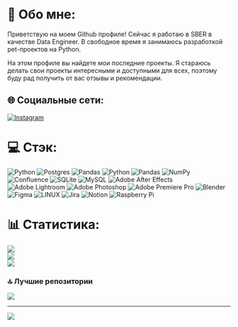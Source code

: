 # 💫 Обо мне:
Приветствую на моем Github профиле! Сейчас я работаю в SBER в качестве Data Engineer. В свободное время я занимаюсь разработкой pet-проектов на Python.

На этом профиле вы найдете мои последние проекты. Я стараюсь делать свои проекты интересными и доступными для всех, поэтому буду рад получить от вас отзывы и рекомендации.


## 🌐 Социальные сети:
[![Instagram](https://img.shields.io/badge/Instagram-%23E4405F.svg?logo=Instagram&logoColor=white)](https://instagram.com/kos_backstage)

# 💻 Стэк:
![Python](https://img.shields.io/badge/python-3670A0?style=for-the-badge&logo=python&logoColor=ffdd54) ![Postgres](https://img.shields.io/badge/postgres-%23316192.svg?style=for-the-badge&logo=postgresql&logoColor=white) ![Pandas](https://img.shields.io/badge/pandas-%23150458.svg?style=for-the-badge&logo=pandas&logoColor=white) ![Python](https://img.shields.io/badge/python-3670A0?style=for-the-badge&logo=python&logoColor=ffdd54) ![Pandas](https://img.shields.io/badge/pandas-%23150458.svg?style=for-the-badge&logo=pandas&logoColor=white) ![NumPy](https://img.shields.io/badge/numpy-%23013243.svg?style=for-the-badge&logo=numpy&logoColor=white) ![Confluence](https://img.shields.io/badge/confluence-%23172BF4.svg?style=for-the-badge&logo=confluence&logoColor=white) ![SQLite](https://img.shields.io/badge/sqlite-%2307405e.svg?style=for-the-badge&logo=sqlite&logoColor=white) ![MySQL](https://img.shields.io/badge/mysql-%2300f.svg?style=for-the-badge&logo=mysql&logoColor=white) ![Adobe After Effects](https://img.shields.io/badge/Adobe%20After%20Effects-9999FF.svg?style=for-the-badge&logo=Adobe%20After%20Effects&logoColor=white) ![Adobe Lightroom](https://img.shields.io/badge/Adobe%20Lightroom-31A8FF.svg?style=for-the-badge&logo=Adobe%20Lightroom&logoColor=white) ![Adobe Photoshop](https://img.shields.io/badge/adobephotoshop-%2331A8FF.svg?style=for-the-badge&logo=adobephotoshop&logoColor=white) ![Adobe Premiere Pro](https://img.shields.io/badge/Adobe%20Premiere%20Pro-9999FF.svg?style=for-the-badge&logo=Adobe%20Premiere%20Pro&logoColor=white) ![Blender](https://img.shields.io/badge/blender-%23F5792A.svg?style=for-the-badge&logo=blender&logoColor=white) 	![Figma](https://img.shields.io/badge/figma-%23F24E1E.svg?style=for-the-badge&logo=figma&logoColor=white) ![LINUX](https://img.shields.io/badge/Linux-FCC624?style=for-the-badge&logo=linux&logoColor=black) ![Jira](https://img.shields.io/badge/jira-%230A0FFF.svg?style=for-the-badge&logo=jira&logoColor=white) ![Notion](https://img.shields.io/badge/Notion-%23000000.svg?style=for-the-badge&logo=notion&logoColor=white) ![Raspberry Pi](https://img.shields.io/badge/-RaspberryPi-C51A4A?style=for-the-badge&logo=Raspberry-Pi)
# 📊 Статистика:
![](https://github-readme-stats.vercel.app/api?username=kosavan&theme=dark&hide_border=false&include_all_commits=false&count_private=false)<br/>
![](https://github-readme-streak-stats.herokuapp.com/?user=kosavan&theme=dark&hide_border=false)<br/>
![](https://github-readme-stats.vercel.app/api/top-langs/?username=kosavan&theme=dark&hide_border=false&include_all_commits=false&count_private=false&layout=compact)

### 🔝 Лучшие репозитории
![](https://github-contributor-stats.vercel.app/api?username=kosavan&limit=5&theme=dark&combine_all_yearly_contributions=true)

---
[![](https://visitcount.itsvg.in/api?id=kosavan&icon=0&color=0)](https://visitcount.itsvg.in)

<!-- Proudly created with GPRM ( https://gprm.itsvg.in ) -->
